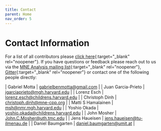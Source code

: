 ```yaml
---
title: Contact
parent: Home
nav_order: 5
---
```

# Contact Information

For a list of all contributors please [click here](https://github.com/mne-tools/mne-cpp/graphs/contributors){:target="_blank" rel="noopener"}. If you have questions or feedback please reach out to us via the [MNE Analysis mailing list](https://mail.nmr.mgh.harvard.edu/mailman/listinfo/mne_analysis){:target="_blank" rel="noopener"}, [Gitter](https://gitter.im/mne-tools/mne-cpp){:target="_blank" rel="noopener"} or contact one of the following people directly:

| Gabriel Motta | <gabrielbenmotta@gmail.com> |
| Juan Garcia-Prieto | <jgarciaprieto@mgh.harvard.edu> |
| Lorenz Esch | <lorenz.esch@childrens.harvard.edu> |
| Christoph Dinh | <christoph.dinh@mne-cpp.org> |
| Matti S Hamalainen | <msh@nmr.mgh.harvard.edu> |
| Yoshio Okada | <yoshio.okada@childrens.harvard.edu> |
| John Mosher | <John.C.Mosher@uth.tmc.edu> |
| Jens Haueisen | <jens.haueisen@tu-ilmenau.de> |
| Daniel Baumgarten | <daniel.baumgarten@umit.at> |
